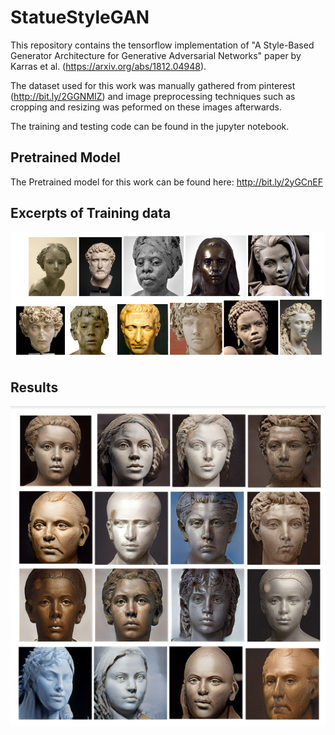 # StatueStyleGAN
This repository contains the tensorflow implementation of "A Style-Based Generator Architecture for Generative Adversarial Networks" paper by Karras et al. (https://arxiv.org/abs/1812.04948).

The dataset used for this work was manually gathered from pinterest (http://bit.ly/2GGNMIZ) and image preprocessing techniques such as cropping and resizing was peformed on these images afterwards.

The training and testing code can be found in the jupyter notebook.

## Pretrained Model 
The Pretrained model for this work can be found here: http://bit.ly/2yGCnEF

## Excerpts of Training data
![Training data](assets/train.jpg)

## Results
![Generated Statues](assets/result.jpg)
